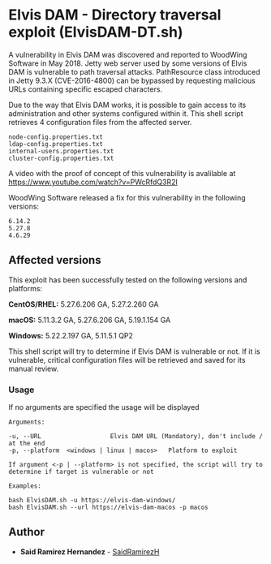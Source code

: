 # Elvis DAM - Directory traversal exploit (ElvisDAM-DT.sh)

A vulnerability in Elvis DAM was discovered and reported to WoodWing Software in May 2018.
Jetty web server used by some versions of Elvis DAM is vulnerable to path traversal attacks.
PathResource class introduced in Jetty 9.3.X (CVE-2016-4800) can be bypassed by requesting malicious URLs containing specific escaped characters.

Due to the way that Elvis DAM works, it is possible to gain access to its administration and other systems configured within it. This shell script retrieves 4 configuration files from the affected server.

    node-config.properties.txt
    ldap-config.properties.txt
    internal-users.properties.txt
    cluster-config.properties.txt

A video with the proof of concept of this vulnerability is avalilable at https://www.youtube.com/watch?v=PWcRfdQ3R2I

WoodWing Software released a fix for this vulnerability in the following versions:

    6.14.2
    5.27.8
    4.6.29

## Affected versions

This exploit has been successfully tested on the following versions and platforms:

**CentOS/RHEL:**	5.27.6.206 GA, 5.27.2.260 GA

**macOS:**		5.11.3.2 GA, 5.27.6.206 GA, 5.19.1.154 GA

**Windows:** 	5.22.2.197 GA, 5.11.5.1 QP2

This shell script will try to determine if Elvis DAM is vulnerable or not. If it is vulnerable, critical configuration files will be retrieved and saved for its manual review.

### Usage

If no arguments are specified the usage will be displayed

```
Arguments:

-u, --URL 					Elvis DAM URL (Mandatory), don't include / at the end 
-p, --platform	<windows | linux | macos>	Platform to exploit

If argument <-p | --platform> is not specified, the script will try to determine if target is vulnerable or not

Examples:

bash ElvisDAM.sh -u https://elvis-dam-windows/
bash ElvisDAM.sh --url https://elvis-dam-macos -p macos
```
 
## Author

* **Said Ramirez Hernandez** - [SaidRamirezH](https://github.com/saidramirezh)
